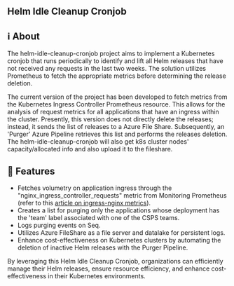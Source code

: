 ## Helm Idle Cleanup Cronjob

## ℹ️ About

The helm-idle-cleanup-cronjob project aims to implement a Kubernetes cronjob that runs periodically to identify and lift all Helm releases that have not received any requests in the last two weeks. The solution utilizes Prometheus to fetch the appropriate metrics before determining the release deletion.

The current version of the project has been developed to fetch metrics from the Kubernetes Ingress Controller Prometheus resource. This allows for the analysis of request metrics for all applications that have an ingress within the cluster. Presently, this version does not directly delete the releases; instead, it sends the list of releases to a Azure File Share. Subsequently, an 'Purger' Azure Pipeline retrieves this list and performs the releases deletion. The helm-idle-cleanup-cronjob will also get k8s cluster nodes' capacity/allocated info and also upload it to the fileshare.

## 🚀 Features

- Fetches volumetry on application ingress through the "nginx_ingress_controller_requests" metric from Monitoring Prometheus (refer to this [article on ingress-nginx metrics](https://kubernetes.github.io/ingress-nginx/user-guide/monitoring/)).
- Creates a list for purging only the applications whose deployment has the 'team' label associated with one of the CSPS teams.
- Logs purging events on Seq.
- Utilizes Azure FileShare as a file server and datalake for persistent logs.
- Enhance cost-effectiveness on Kubernetes clusters by automating the deletion of inactive Helm releases with the Purger Pipeline.

By leveraging this Helm Idle Cleanup Cronjob, organizations can efficiently manage their Helm releases, ensure resource efficiency, and enhance cost-effectiveness in their Kubernetes environments.
